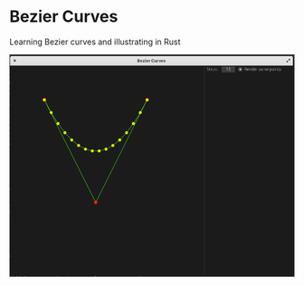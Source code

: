 # Bezier Curves
Learning Bezier curves and illustrating in Rust

![](illustrations/quadratic_15.png)
